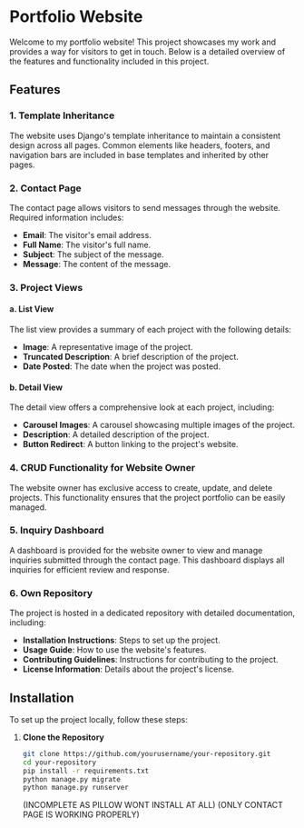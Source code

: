 # Portfolio Website

Welcome to my portfolio website! This project showcases my work and provides a way for visitors to get in touch. Below is a detailed overview of the features and functionality included in this project.

## Features

### 1. Template Inheritance

The website uses Django's template inheritance to maintain a consistent design across all pages. Common elements like headers, footers, and navigation bars are included in base templates and inherited by other pages.

### 2. Contact Page

The contact page allows visitors to send messages through the website. Required information includes:

- **Email**: The visitor's email address.
- **Full Name**: The visitor's full name.
- **Subject**: The subject of the message.
- **Message**: The content of the message.

### 3. Project Views

#### a. List View

The list view provides a summary of each project with the following details:

- **Image**: A representative image of the project.
- **Truncated Description**: A brief description of the project.
- **Date Posted**: The date when the project was posted.

#### b. Detail View

The detail view offers a comprehensive look at each project, including:

- **Carousel Images**: A carousel showcasing multiple images of the project.
- **Description**: A detailed description of the project.
- **Button Redirect**: A button linking to the project's website.

### 4. CRUD Functionality for Website Owner

The website owner has exclusive access to create, update, and delete projects. This functionality ensures that the project portfolio can be easily managed.

### 5. Inquiry Dashboard

A dashboard is provided for the website owner to view and manage inquiries submitted through the contact page. This dashboard displays all inquiries for efficient review and response.

### 6. Own Repository

The project is hosted in a dedicated repository with detailed documentation, including:

- **Installation Instructions**: Steps to set up the project.
- **Usage Guide**: How to use the website's features.
- **Contributing Guidelines**: Instructions for contributing to the project.
- **License Information**: Details about the project's license.

## Installation

To set up the project locally, follow these steps:

1. **Clone the Repository**
   ```bash
   git clone https://github.com/yourusername/your-repository.git
   cd your-repository
   pip install -r requirements.txt
   python manage.py migrate
   python manage.py runserver
   ```

   (INCOMPLETE AS PILLOW WONT INSTALL AT ALL)
   (ONLY CONTACT PAGE IS WORKING PROPERLY)


  

